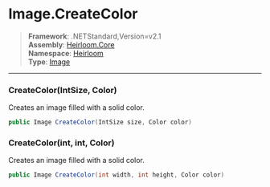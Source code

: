 # Image.CreateColor

> **Framework**: .NETStandard,Version=v2.1  
> **Assembly**: [Heirloom.Core][0]  
> **Namespace**: [Heirloom][0]  
> **Type**: [Image][1]  

--------------------------------------------------------------------------------

### CreateColor(IntSize, Color)

Creates an image filled with a solid color.

```cs
public Image CreateColor(IntSize size, Color color)
```

### CreateColor(int, int, Color)

Creates an image filled with a solid color.

```cs
public Image CreateColor(int width, int height, Color color)
```

[0]: ..\Heirloom.Core.md
[1]: Heirloom.Image.md
